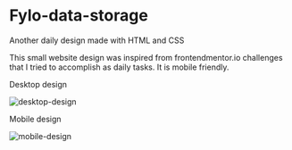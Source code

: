 # Fylo-data-storage
Another daily design made with HTML and CSS

This small website design was inspired from frontendmentor.io challenges that I tried to accomplish as daily tasks. It is mobile friendly.

Desktop design

![desktop-design](https://user-images.githubusercontent.com/103998434/217756234-53ab28a6-c33b-4670-82c2-26295a7a9a45.jpg)

Mobile design

![mobile-design](https://user-images.githubusercontent.com/103998434/217756294-2100b5eb-e74e-49b5-bdae-724fd87e6517.jpg)
